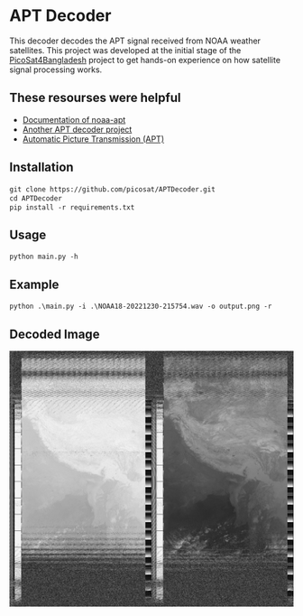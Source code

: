# APT Decoder

This decoder decodes the APT signal received from NOAA weather satellites. This project was developed at the initial stage of the [PicoSat4Bangladesh](https://github.com/picosat) project to get hands-on experience on how satellite signal processing works.


## These resourses were helpful
 - [Documentation of noaa-apt](https://noaa-apt.mbernardi.com.ar/how-it-works.html)
 - [Another APT decoder project](https://github.com/zacstewart/apt-decoder)
 - [Automatic Picture Transmission (APT)](https://www.sigidwiki.com/wiki/Automatic_Picture_Transmission_(APT))

## Installation
```
git clone https://github.com/picosat/APTDecoder.git
cd APTDecoder
pip install -r requirements.txt
```


## Usage
```
python main.py -h
```

## Example 

```
python .\main.py -i .\NOAA18-20221230-215754.wav -o output.png -r
```

## Decoded Image
![NOAA 18 Image](./output.png)
